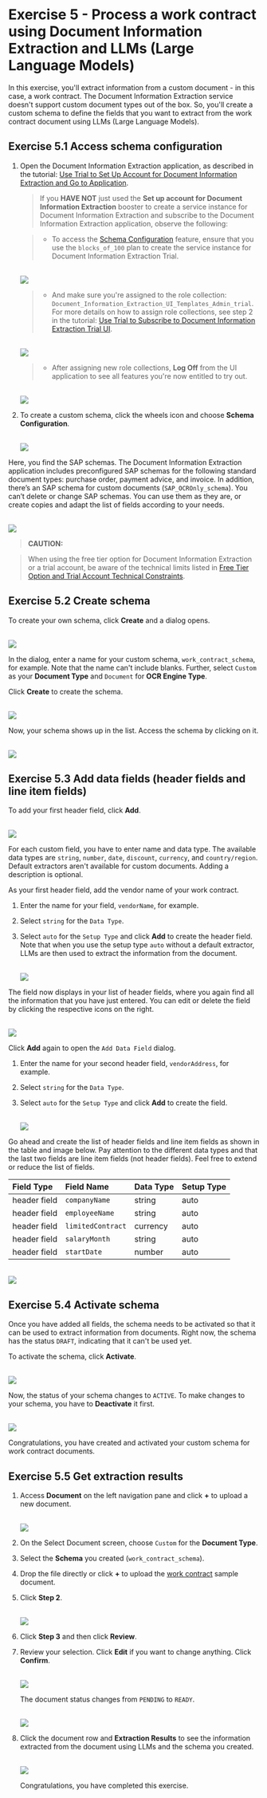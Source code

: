 # Exercise 5 - Process a work contract using Document Information Extraction and LLMs (Large Language Models)

In this exercise, you'll extract information from a custom document - in this case, a work contract. The Document Information Extraction service doesn't support custom document types out of the box. So, you'll create a custom schema to define the fields that you want to extract from the work contract document using LLMs (Large Language Models).

## Exercise 5.1 Access schema configuration

1. Open the Document Information Extraction application, as described in the tutorial: [Use Trial to Set Up Account for Document Information Extraction and Go to Application](https://developers.sap.com/tutorials/cp-aibus-dox-booster-app.html).


    >If you **HAVE NOT** just used the **Set up account for Document Information Extraction** booster to create a service instance for Document Information Extraction and subscribe to the Document Information Extraction application, observe the following:

    >- To access the [Schema Configuration](https://help.sap.com/viewer/5fa7265b9ff64d73bac7cec61ee55ae6/SHIP/en-US/3c7862e30fc2488ea95f58f1d77e424e.html) feature, ensure that you use the `blocks_of_100` plan to create the service instance for Document Information Extraction Trial.

    <br>![](/exercises/ex5/images/plan.png)


    >- And make sure you're assigned to the role collection: `Document_Information_Extraction_UI_Templates_Admin_trial`. For more details on how to assign role collections, see step 2 in the tutorial: [Use Trial to Subscribe to Document Information Extraction Trial UI](https://developers.sap.com/tutorials/cp-aibus-dox-ui-sub.html).

    <br>![](/exercises/ex5/images/roles.png)


    >- After assigning new role collections, **Log Off** from the UI application to see all features you're now entitled to try out.

    <br>![](/exercises/ex5/images/log-off.png)


2. To create a custom schema, click the wheels icon and choose **Schema Configuration**.

    <br>![](/exercises/ex5/images/access-schema-configuration.png)

Here, you find the SAP schemas. The Document Information Extraction application includes preconfigured SAP schemas for the following standard document types: purchase order, payment advice, and invoice. In addition, there’s an SAP schema for custom documents (`SAP_OCROnly_schema`). You can’t delete or change SAP schemas. You can use them as they are, or create copies and adapt the list of fields according to your needs.

<br>![](/exercises/ex5/images/sap-schemas.png)


>**CAUTION:**

>When using the free tier option for Document Information Extraction or a trial account, be aware of the technical limits listed in [Free Tier Option and Trial Account Technical Constraints](https://help.sap.com/docs/document-information-extraction/document-information-extraction/free-tier-option-and-trial-account-technical-constraints).



## Exercise 5.2 Create schema

To create your own schema, click **Create** and a dialog opens.

<br>![](/exercises/ex5/images/create-schema.png)

In the dialog, enter a name for your custom schema, `work_contract_schema`, for example. Note that the name can't include blanks. Further, select `Custom` as your **Document Type** and `Document` for **OCR Engine Type**.

Click **Create** to create the schema.

<br>![](/exercises/ex5/images/create-schema-dialog.png)

Now, your schema shows up in the list. Access the schema by clicking on it.

<br>![](/exercises/ex5/images/access-schema.png)



## Exercise 5.3 Add data fields (header fields and line item fields)

To add your first header field, click **Add**.

<br>![](/exercises/ex5/images/add-field.png)

For each custom field, you have to enter name and data type. The available data types are `string`, `number`, `date`, `discount`, `currency`, and `country/region`. Default extractors aren't available for custom documents. Adding a description is optional.

As your first header field, add the vendor name of your work contract.

1. Enter the name for your field, `vendorName`, for example.

2. Select `string` for the `Data Type`.

3. Select `auto` for the `Setup Type` and click **Add** to create the header field. Note that when you use the setup type `auto` without a default extractor, LLMs are then used to extract the information from the document.

    <br>![](/exercises/ex5/images/add-name.png)

The field now displays in your list of header fields, where you again find all the information that you have just entered. You can edit or delete the field by clicking the respective icons on the right.

<br>![](/exercises/ex5/images/added-name.png)

Click **Add** again to open the `Add Data Field` dialog.

1. Enter the name for your second header field, `vendorAddress`, for example.

2. Select `string` for the `Data Type`.

3. Select `auto` for the `Setup Type` and click **Add** to create the field.

    <br>![](/exercises/ex5/images/add-address.png)

Go ahead and create the list of header fields and line item fields as shown in the table and image below. Pay attention to the different data types and that the last two fields are line item fields (not header fields). Feel free to extend or reduce the list of fields.

|  Field Type		    |  Field Name           | Data Type     | Setup Type   
|  :------------------- |  :-------------------	| :----------   | :----------    
|  header field         |  `companyName`        | string        | auto       
|  header field         |  `employeeName`       | string        | auto
|  header field         |  `limitedContract`    | currency      | auto           
|  header field         |  `salaryMonth`        | string        | auto       
|  header field         |  `startDate`          | number        | auto       
             

<br>![](/exercises/ex5/images/all-fields.png)



## Exercise 5.4 Activate schema

Once you have added all fields, the schema needs to be activated so that it can be used to extract information from documents. Right now, the schema has the status `DRAFT`, indicating that it can't be used yet.

To activate the schema, click **Activate**.

<br>![](/exercises/ex5/images/activate.png)

Now, the status of your schema changes to `ACTIVE`. To make changes to your schema, you have to **Deactivate** it first.

<br>![](/exercises/ex5/images/active.png)

Congratulations, you have created and activated your custom schema for work contract documents.



## Exercise 5.5 Get extraction results

1.  Access **Document** on the left navigation pane and click **+** to upload a new document.

    <br>![](/exercises/ex5/images/add-document.png)

2. On the Select Document screen, choose `Custom` for the **Document Type**.

3. Select the **Schema** you created (`work_contract_schema`).

4. Drop the file directly or click **+** to upload the [work contract](https://github.com/SAP-samples/teched2023-AI284v/blob/main/exercises/ex5/files/work_contract.pdf) sample document.

5. Click **Step 2**.

    <br>![](/exercises/ex5/images/upload.png)

6. Click **Step 3** and then click **Review**.

7. Review your selection. Click **Edit** if you want to change anything. Click **Confirm**.

    <br>![](/exercises/ex5/images/review.png)

    The document status changes from `PENDING` to `READY`.

    <br>![](/exercises/ex5/images/ready.png)

8. Click the document row and **Extraction Results** to see the information extracted from the document using LLMs and the schema you created.

    <br>![](/exercises/ex5/images/results.png)


    Congratulations, you have completed this exercise.
